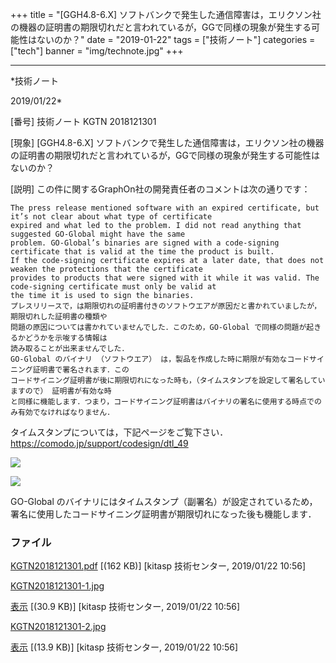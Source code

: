 ﻿+++
title = "[GGH4.8-6.X] ソフトバンクで発生した通信障害は，エリクソン社の機器の証明書の期限切れだと言われているが，GGで同様の現象が発生する可能性はないのか？"
date = "2019-01-22"
tags = ["技術ノート"]
categories = ["tech"]
banner = "img/technote.jpg"
+++

-----------------------------------------------------------------------------------------------------------------------------

*技術ノート

2019/01/22*


[番号]
技術ノート KGTN 2018121301

[現象]
[GGH4.8-6.X]
ソフトバンクで発生した通信障害は，エリクソン社の機器の証明書の期限切れだと言われているが，GGで同様の現象が発生する可能性はないのか？

[説明]
この件に関するGraphOn社の開発責任者のコメントは次の通りです：

    The press release mentioned software with an expired certificate, but it’s not clear about what type of certificate
    expired and what led to the problem. I did not read anything that suggested GO-Global might have the same
    problem. GO-Global’s binaries are signed with a code-signing certificate that is valid at the time the product is built.
    If the code-signing certificate expires at a later date, that does not weaken the protections that the certificate
    provides to products that were signed with it while it was valid. The code-signing certificate must only be valid at
    the time it is used to sign the binaries.
    プレスリリースで，は期限切れの証明書付きのソフトウエアが原因だと書かれていましたが，期限切れした証明書の種類や
    問題の原因については書かれていませんでした．このため，GO-Global で同様の問題が起きるかどうかを示唆する情報は
    読み取ることが出来ませんでした．
    GO-Global のバイナリ （ソフトウエア） は，製品を作成した時に期限が有効なコードサイニング証明書で署名されます．この
    コードサイニング証明書が後に期限切れになった時も，（タイムスタンプを設定して署名していますので） 証明書が有効な時
    と同様に機能します．つまり，コードサイニング証明書はバイナリの署名に使用する時点でのみ有効でなければなりません．

タイムスタンプについては，下記ページをご覧下さい．
<https://comodo.jp/support/codesign/dtl_49>

![](http://techreport.kitasp.net/attachments/download/4231/KGTN2018121301-1.jpg)

![](http://techreport.kitasp.net/attachments/download/4232/KGTN2018121301-2.jpg)

GO-Global
のバイナリにはタイムスタンプ（副署名）が設定されているため，署名に使用したコードサイニング証明書が期限切れになった後も機能します．


### ファイル

 
 


[KGTN2018121301.pdf](http://techreport.kitasp.net/attachments/download/4230/KGTN2018121301.pdf)
 [(162 KB)] [kitasp 技術センター, 2019/01/22
10:56]

[KGTN2018121301-1.jpg](http://techreport.kitasp.net/attachments/download/4231/KGTN2018121301-1.jpg)

[表示](http://techreport.kitasp.net/attachments/4231/KGTN2018121301-1.jpg "表示")
 [(30.9 KB)] [kitasp 技術センター, 2019/01/22
10:56]

[KGTN2018121301-2.jpg](http://techreport.kitasp.net/attachments/download/4232/KGTN2018121301-2.jpg)

[表示](http://techreport.kitasp.net/attachments/4232/KGTN2018121301-2.jpg "表示")
 [(13.9 KB)] [kitasp 技術センター, 2019/01/22
10:56]


 


 


